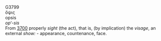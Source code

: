 <body>
  <p>G3799<br>  ὄψις  <br> opsis  <br><i>op‘-sis </i><br>From <a href="g3700.htm">3700</a>  properly <i>sight</i> (the act), that is, (by implication) the <i>visage</i>, an external <i>show:</i> - appearance, countenance, face.<br></p>
 </body>